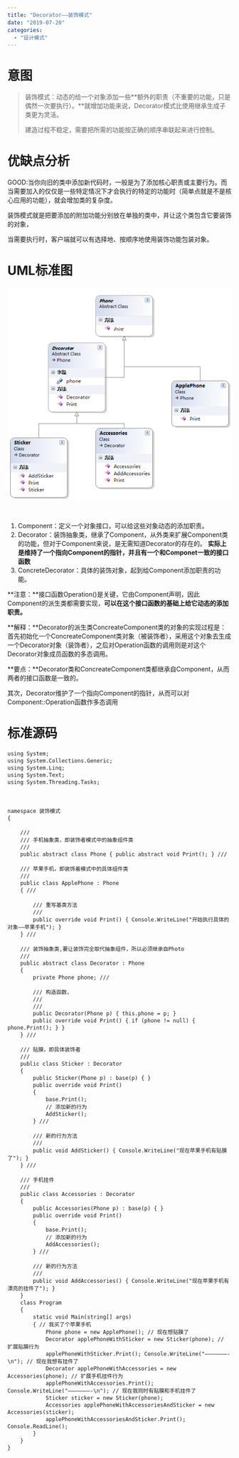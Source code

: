 ```yaml
---
title: "Decorator——装饰模式"
date: "2019-07-20"
categories: 
  - "设计模式"
---
```


# 意图

> 装饰模式：动态的给一个对象添加一些**额外的职责（不重要的功能，只是偶然一次要执行）。**就增加功能来说，Decorator模式比使用继承生成子类更为灵活。
> 
> 建造过程不稳定，需要把所需的功能按正确的顺序串联起来进行控制。

# 优缺点分析

GOOD:当你向旧的类中添加新代码时，一般是为了添加核心职责或主要行为。而当需要加入的仅仅是一些特定情况下才会执行的特定的功能时（简单点就是不是核心应用的功能），就会增加类的复杂度。

装饰模式就是把要添加的附加功能分别放在单独的类中，并让这个类包含它要装饰的对象，

当需要执行时，客户端就可以有选择地、按顺序地使用装饰功能包装对象。

# UML标准图

[![](images/17163325-519d76e520154cd98326f55f9dbff8e8.png)](http://127.0.0.1/?attachment_id=4025)

 

1. Component：定义一个对象接口，可以给这些对象动态的添加职责。
2. Decorator：装饰抽象类，继承了Component，从外类来扩展Component类的功能，但对于Component来说，是无需知道Decorator的存在的。 **实际上是维持了一个指向Component的指针，并且有一个和Componet一致的接口函数**
3. ConcreteDecorator：具体的装饰对象，起到给Component添加职责的功能。

**注意：**接口函数Operation()是关键，它由Component声明，因此Component的派生类都需要实现，**可以在这个接口函数的基础上给它动态的添加职责。**

**解释：**Decorator的派生类ConcreateComponent类的对象的实现过程是：首先初始化一个ConcreateComponent类对象（被装饰者），采用这个对象去生成一个Decorator对象（装饰者），之后对Operation函数的调用则是对这个Decorator对象成员函数的多态调用。

**要点：**Decorator类和ConcreateComponent类都继承自Component，从而两者的接口函数是一致的。

其次，Decorator维护了一个指向Component的指针，从而可以对Component::Operation函数作多态调用

# 标准源码

```
using System;
using System.Collections.Generic;
using System.Linq;
using System.Text;
using System.Threading.Tasks;



namespace 装饰模式
{

    ///
    /// 手机抽象类，即装饰者模式中的抽象组件类
    ///
    public abstract class Phone { public abstract void Print(); } ///

    /// 苹果手机，即装饰着模式中的具体组件类
    ///
    public class ApplePhone : Phone
    { ///

        /// 重写基类方法
        ///
        public override void Print() { Console.WriteLine("开始执行具体的对象——苹果手机"); }
    } ///

    /// 装饰抽象类,要让装饰完全取代抽象组件，所以必须继承自Photo
    ///
    public abstract class Decorator : Phone
    {
        private Phone phone; ///

        /// 构造函数，
        ///
        /// 
        public Decorator(Phone p) { this.phone = p; }
        public override void Print() { if (phone != null) { phone.Print(); } }
    } ///

    /// 贴膜，即具体装饰者
    ///
    public class Sticker : Decorator
    {
        public Sticker(Phone p) : base(p) { }
        public override void Print()
        {
            base.Print(); 
            // 添加新的行为
            AddSticker();
        } ///

        /// 新的行为方法
        ///
        public void AddSticker() { Console.WriteLine("现在苹果手机有贴膜了"); }
    } ///

    /// 手机挂件
    ///
    public class Accessories : Decorator
    {
        public Accessories(Phone p) : base(p) { }
        public override void Print()
        {
            base.Print(); 
            // 添加新的行为 
            AddAccessories();
        } ///

        /// 新的行为方法
        ///
        public void AddAccessories() { Console.WriteLine("现在苹果手机有漂亮的挂件了"); }
    }
    class Program
    {
        static void Main(string[] args)
        { // 我买了个苹果手机
            Phone phone = new ApplePhone(); // 现在想贴膜了
            Decorator applePhoneWithSticker = new Sticker(phone); // 扩展贴膜行为
            applePhoneWithSticker.Print(); Console.WriteLine("———————-\n"); // 现在我想有挂件了 
            Decorator applePhoneWithAccessories = new Accessories(phone); // 扩展手机挂件行为 
            applePhoneWithAccessories.Print(); Console.WriteLine("———————-\n"); // 现在我同时有贴膜和手机挂件了 
            Sticker sticker = new Sticker(phone);
            Accessories applePhoneWithAccessoriesAndSticker = new Accessories(sticker);
            applePhoneWithAccessoriesAndSticker.Print(); Console.ReadLine();
        }
    }
}

```
